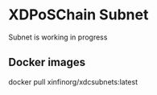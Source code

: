 # XDPoSChain Subnet
Subnet is working in progress

## Docker images
docker pull xinfinorg/xdcsubnets:latest
